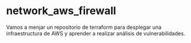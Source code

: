 # network_aws_firewall

Vamos a menjar un repositorio de terraform para desplegar una infraestructura de AWS y aprender a realizar análisis de vulnerabilidades.
